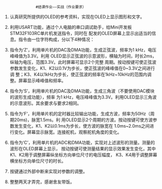                    #结课作业——实战（作业要求）

1. 认真研究所提供的OLED的参考资料，实现在OLED上显示图形和文字。

2. 利用USART功能，通过个人电脑的串口调试助手，给Mini开发板STM32F103RC单片机发送指令，同时在
配发的OLED屏幕上显示出适当的信息。指令由一位字符构成，分以下4种情况：

3. 指令为‘Z’，利用单片机的DAC及DMA功能，生成正弦波，频率为1 kHz，电压峰峰值为3.3V。利用
OLED显示正弦波的示意波形，横轴为时间，时长2ms，纵轴为电压，范围3.3V。此时屏幕可显示2个完整
周期。按动按键可使正弦波参数发生变化，K1、K2以0.1V为步长，使正弦波的峰峰值在0~3.3V之间进行调
整；K3、K4以1kHz为步长，使正弦波的频率在1kHz~10kHz的范围内调整。屏幕显示峰峰值和频率。

4. 指令为‘S’，利用单片机的DAC及DMA功能，生成三角波（不要使用DAC模块的波形生成功能），频率
为1 kHz，电压峰峰值为3.3V。利用OLED显示三角波的示意波形。其余要求与要求2相同。

5. 指令为‘F’，利用单片机的定时器比较输出功能，生成方波，频率为50Hz（周期20ms)，脉宽1.5ms。利
用OLED显示2个周期的方波。按动按键可使方波参数发生变化，K1、K2以0.1ms为步长，使方波的脉宽在
1.0ms~2.0ms之间进行变化。屏幕显示脉宽。连接舵机，观察舵机角度的变化。

6. 指令为‘C’，利用单片机的ADC和DMA功能，实现对上述波形的测量。测量的波形在OLED屏幕上显示，
按动按键可使测量结果的显示效果发生变化，其中K1、K2用于调整屏幕纵坐标方向单位尺寸的电压幅度，
K3、K4用于调整屏幕横坐标方向单位尺寸的时长。

7. 按键通过外部中断来实现对参数的调整。

8. 整整两天才弄完，感谢舍友带饭。

